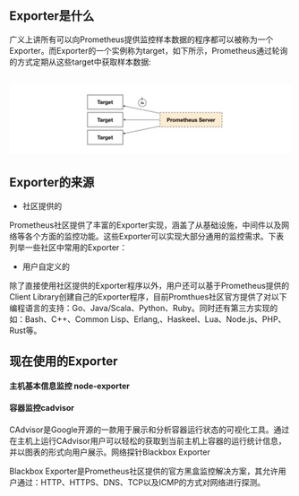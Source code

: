 ## Exporter是什么

广义上讲所有可以向Prometheus提供监控样本数据的程序都可以被称为一个Exporter。而Exporter的一个实例称为target，如下所示，Prometheus通过轮询的方式定期从这些target中获取样本数据:

## ![](/assets/exporter.png)

## Exporter的来源

* 社区提供的

Prometheus社区提供了丰富的Exporter实现，涵盖了从基础设施，中间件以及网络等各个方面的监控功能。这些Exporter可以实现大部分通用的监控需求。下表列举一些社区中常用的Exporter：

* 用户自定义的

除了直接使用社区提供的Exporter程序以外，用户还可以基于Prometheus提供的Client Library创建自己的Exporter程序，目前Promthues社区官方提供了对以下编程语言的支持：Go、Java/Scala、Python、Ruby。同时还有第三方实现的如：Bash、C++、Common Lisp、Erlang,、Haskeel、Lua、Node.js、PHP、Rust等。

## 现在使用的Exporter

#### 主机基本信息监控 node-exporter

#### 容器监控cadvisor

CAdvisor是Google开源的一款用于展示和分析容器运行状态的可视化工具。通过在主机上运行CAdvisor用户可以轻松的获取到当前主机上容器的运行统计信息，并以图表的形式向用户展示。网络探针Blackbox Exporter

Blackbox Exporter是Prometheus社区提供的官方黑盒监控解决方案，其允许用户通过：HTTP、HTTPS、DNS、TCP以及ICMP的方式对网络进行探测。

